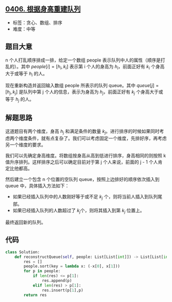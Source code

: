 ## [0406. 根据身高重建队列](https://leetcode-cn.com/problems/queue-reconstruction-by-height/)

- 标签：贪心、数组、排序
- 难度：中等

## 题目大意

n 个人打乱顺序排成一排，给定一个数组 people 表示队列中人的属性（顺序是打乱的）。其中 $people[i] = [h_i, k_i]$ 表示第 i 个人的身高为 $h_i$，前面正好有 $k_i$ 个身高大于或等于 $h_i$ 的人。

现在重新构造并返回输入数组 people 所表示的队列 queue。其中 $queue[j] = [h_j, k_j]$ 是队列中第 j 个人的信息，表示为身高为 $h_j$，前面正好有 $k_j$ 个身高大于或等于 $h_j$​ 的人。

## 解题思路

这道题目有两个维度，身高 $h_j$ 和满足条件的数量 $k_j$。进行排序的时候如果同时考虑两个维度条件，就有点复杂了。我们可以考虑固定一个维度，先排好序，再考虑另一个维度的要求。

我们可以先确定身高维度。将数组按身高从高到低进行排序，身高相同的则按照 k 值升序排列。这样排序之后可以确定目前对于第 j 个人来说，前面的 j - 1 个人肯定比他都高。

然后建立一个包含 n 个位置的空队列 queue，按照上边排好的顺序依次插入到 queue 中，具体插入方法如下：

- 如果已经插入队列中的人数刚好等于或不足 $k_j$ 个，则将当前人插入到队列尾部。
- 如果已经插入队列的人数超过了 $k_j$​ 个，则将其插入到第 $k_j$ 位置上。

最终返回新的队列。

## 代码

```Python
class Solution:
    def reconstructQueue(self, people: List[List[int]]) -> List[List[int]]:
        res = []
        people.sort(key = lambda x: (-x[0], x[1]))
        for p in people:
            if len(res) <= p[1]:
                res.append(p)
            elif len(res) > p[1]:
                res.insert(p[1],p)
        return res
```

